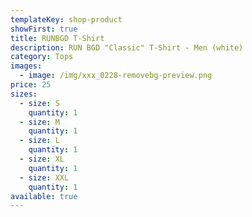 ```yaml
---
templateKey: shop-product
showFirst: true
title: RUNBGD T-Shirt
description: RUN BGD "Classic" T-Shirt - Men (white)
category: Tops
images:
  - image: /img/xxx_0228-removebg-preview.png
price: 25
sizes:
  - size: S
    quantity: 1
  - size: M
    quantity: 1
  - size: L
    quantity: 1
  - size: XL
    quantity: 1
  - size: XXL
    quantity: 1
available: true
---
```

